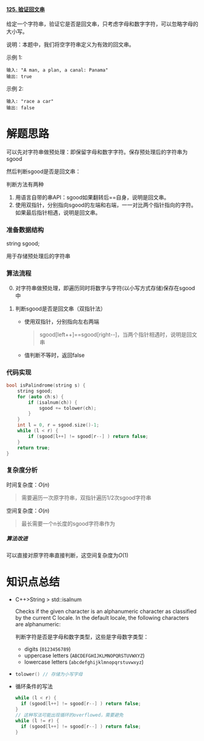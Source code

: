 #### [125. 验证回文串](https://leetcode-cn.com/problems/valid-palindrome/)

给定一个字符串，验证它是否是回文串，只考虑字母和数字字符，可以忽略字母的大小写。

说明：本题中，我们将空字符串定义为有效的回文串。

示例 1:

```
输入: "A man, a plan, a canal: Panama"
输出: true
```


示例 2:

```
输入: "race a car"
输出: false
```

# 解题思路

可以先对字符串做预处理：即保留字母和数字字符。保存预处理后的字符串为sgood

然后判断sgood是否是回文串：

判断方法有两种

1. 用语言自带的串API：sgood如果翻转后==自身，说明是回文串。
2. 使用双指针，分别指向sgood的左端和右端，一一对比两个指针指向的字符。如果最后指针相遇，说明是回文串。

### 准备数据结构

string sgood;

用于存储预处理后的字符串

### 算法流程

0. 对字符串做预处理，即遍历同时将数字与字符(以小写方式存储)保存在sgood中

1. 判断sgood是否是回文串（双指针法）

   - 使用双指针，分别指向左右两端

     > sgood[left++]==sgood[right--]，当两个指针相遇时，说明是回文串

   - 值判断不等时，返回false

### 代码实现

```c++
bool isPalindrome(string s) {
    string sgood;
    for (auto ch:s) {
        if (isalnum(ch)) {
            sgood += tolower(ch);
        }
    }
    int l = 0, r = sgood.size()-1;
    while (l < r) {
        if (sgood[l++] != sgood[r--] ) return false;
    }
    return true;
}
```

### 复杂度分析

时间复杂度：$O(n)$

> 需要遍历一次原字符串，双指针遍历1/2次sgood字符串

空间复杂度：$O(n)$

> 最长需要一个n长度的sgood字符串作为

##### 算法改进

可以直接对原字符串直接判断，这空间复杂度为$O(1)$

# 知识点总结

- C++>String > std::isalnum

  Checks if the given character is an alphanumeric character as classified by the current C locale. In the default locale, the following characters are alphanumeric:

  判断字符是否是字母和数字类型，这些是字母数字类型：

  - digits (`0123456789`)
  - uppercase letters (`ABCDEFGHIJKLMNOPQRSTUVWXYZ`)
  - lowercase letters (`abcdefghijklmnopqrstuvwxyz`)

- ```c++
  tolower() // 存储为小写字母
  ```

- 循环条件的写法

  ```C++
  while (l < r) {
  	if (sgood[l++] != sgood[r--] ) return false;
  }
  // 这种写法可能出现循环的overflowed，需要避免
  while (l != r) {
  	if (sgood[l++] != sgood[r--] ) return false;
  }
  ```

  

